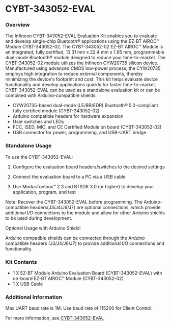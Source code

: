 # CYBT-343052-EVAL

### Overview

The Infineon CYBT-343052-EVAL Evaluation Kit enables you to evaluate and develop single-chip Bluetooth&#174; applications using the EZ-BT AIROC&#8482; Module CYBT-343052-02. The CYBT-343052-02 EZ-BT AIROC&#8482; Module is an integrated, fully certified, 13.31 mm x 22.4 mm x 1.95 mm, programmable dual-mode Bluetooth&#174; module designed to reduce your time-to-market. The CYBT-343052-02 module utilizes the Infineon CYW20735 silicon device.  Manufactured using advanced CMOS low-power process, the CYW20735 employs high integration to reduce external components, thereby minimizing the device's footprint and cost. This kit helps evaluate device functionality and develop applications quickly for faster time-to-market. CYBT-343052-EVAL can be used as a standalone evaluation kit or can be combined with Arduino-compatible shields.

* CYW20735-based dual-mode (LE/BR/EDR) Bluetooth&#174; 5.0-compliant fully certified module (CYBT-343052-02)
* Arduino compatible headers for hardware expansion
* User switches and LEDs
* FCC, ISED, MIC, and CE Certified Module on board (CYBT-343052-02)
* USB connector for power, programming, and USB-UART bridge

### Standalone Usage

To use the CYBT-343052-EVAL:

1) Configure the evaluation board headers/switches to the desired settings

2) Connect the evaluation board to a PC via a USB cable

3) Use ModusToolbox&#8482; 2.3 and BTSDK 3.0 (or higher) to develop your application, program, and test

Note: Recover the CYBT-343052-EVAL before programming. The Arduino-compatible headers(J3/J4/J6/J7) are optional connections, which provide additional I/O connections to the module and allow for other Arduino shields to be used during development.

Optional Usage with Arduino Shield:

Arduino compatible shields can be connected through the Arduino compatible headers (J3/J4/J6/J7) to provide additional I/O connections and functionality.

### Kit Contents

* 1 X EZ-BT Module Arduino Evaluation Board (CYBT-343052-EVAL) with on-board EZ-BT AIROC&#8482; Module (CYBT-343052-02)
* 1 X USB Cable

### Additional Information

Max UART baud rate is 1M. Use baud rate of 115200 for Client Control.

For more information, see [CYBT-343052-EVAL](http://www.cypress.com/CYBT-343052-EVAL)
